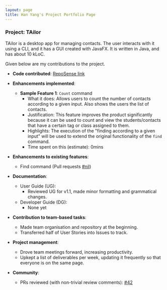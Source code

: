 ```yaml
---
layout: page
title: Han Yang's Project Portfolio Page
---
```


### Project: TAilor

TAilor is a desktop app for managing contacts. The user interacts with it using a CLI, and it has a GUI
created with JavaFX. It is written in Java, and has about 10 kLoC.

Given below are my contributions to the project.

* **Code contributed**: [RepoSense link](https://nus-cs2103-ay2122s2.github.io/tp-dashboard/?search=festivecat&breakdown=true)

* **Enhancements implemented**:
  * **Sample Feature 1**: `Count` command
    * What it does:
    Allows users to count the number of contacts according to a given input. Also shows the users
    the list of contacts.
    * Justification:
    This feature improves the product significantly because it can be used to count and view the
    students/contacts that have a certain tag or class assigned to them.
    * Highlights:
    The execution of the "finding according to a given input" will be used to extend
    the original functionality of the `find` command.
    * Time spent on this (estimate):
    0mins

* **Enhancements to existing features**:
  * Find command (Pull requests [\#nil]())

* **Documentation**:
  * User Guide (UG):
    * Reviewed UG for v1.1, made minor formatting and grammatical changes.
  * Developer Guide (DG):
    * None yet

* **Contribution to team-based tasks**:
  * Made team organisation and repository at the beginning.
  * Transferred half of User Stories into Issues to track.

* **Project management**:
  * Drove team meetings forward, increasing productivity.
  * Upkept a list of deliverables per week, updating it frequently so that everyone
  is on the same page.

* **Community**:
  * PRs reviewed (with non-trivial review comments): [\#42]()
